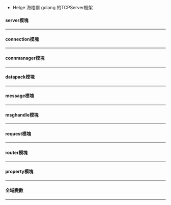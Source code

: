- Helge 海格爾 golang 的TCPServer框架

#### server模塊

---
#### connection模塊

---
#### connmanager模塊

---
#### datapack模塊

---
#### message模塊

---
#### msghandle模塊

---
#### request模塊

---
#### router模塊

---
#### property模塊

---
#### 全域變數

---